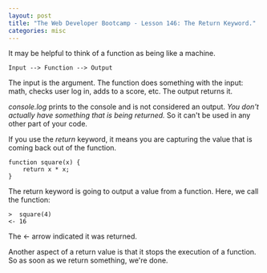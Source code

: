 ```yaml
---
layout: post
title: "The Web Developer Bootcamp - Lesson 146: The Return Keyword."
categories: misc
---
```


It may be helpful to think of a function as being like a machine.
```
Input --> Function --> Output
```
The input is the argument.
The function does something with the input: math, checks user log in, adds to a score, etc.
The output returns it.


*console.log* prints to the console and is not considered an output. *You don't actually have something that is being returned.*
So it can't be used in any other part of your code.

If you use the *return* keyword, it means you are capturing the value that is coming back out of the function.
```
function square(x) {
    return x * x;
}
```

The return keyword is going to output a value from a function.
Here, we call the function:
```
>  square(4)
<- 16
```
The <- arrow indicated it was returned.

Another aspect of a return value is that it stops the execution of a function. So as soon as we return something, we're done.
